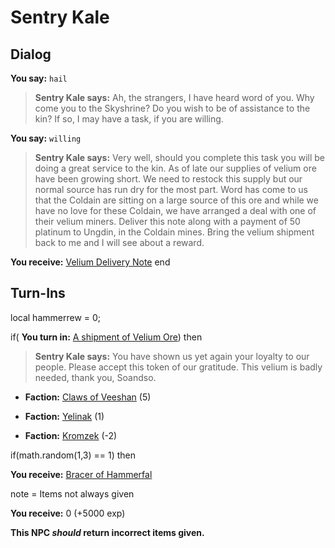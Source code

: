 # Sentry Kale 
## Dialog

**You say:** `hail`



>**Sentry Kale  says:** Ah, the strangers, I have heard word of you. Why come you to the Skyshrine? Do you wish to be of assistance to the kin? If so, I may have a task, if you are willing.

**You say:** `willing`



>**Sentry Kale  says:** Very well, should you complete this task you will be doing a great service to the kin. As of late our supplies of velium ore have been growing short. We need to restock this supply but our normal source has run dry for the most part.  Word has come to us that the Coldain are sitting on a large source of this ore and while we have no love for these Coldain, we have arranged a deal with one of their velium miners. Deliver this note along with a payment of 50 platinum to Ungdin, in the Coldain mines. Bring the velium shipment back to me and I will see about a reward.


**You receive:**  [Velium Delivery Note](/item/1725)
end

## Turn-Ins



local hammerrew = 0;



if( **You turn in:** [A shipment of Velium Ore](/item/29064)) then


>**Sentry Kale  says:** You have shown us yet again your loyalty to our people. Please accept this token of our gratitude. This velium is badly needed, thank you, Soandso.


* __Faction:__ [Claws of Veeshan](/faction/430) (5)



* __Faction:__ [Yelinak](/faction/436) (1)



* __Faction:__ [Kromzek](/faction/448) (-2)



if(math.random(1,3) == 1) then



 **You receive:**  [Bracer of Hammerfal](/item/1727) 



note = Items not always given



 **You receive:** 0 (+5000 exp)

**This NPC *should* return incorrect items given.**
